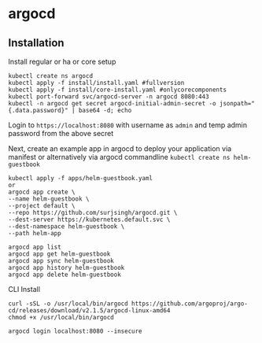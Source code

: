 # argocd



## Installation

Install regular or ha or core setup

```
kubectl create ns argocd
kubectl apply -f install/install.yaml #fullversion
kubectl apply -f install/core-install.yaml #onlycorecomponents
kubectl port-forward svc/argocd-server -n argocd 8080:443
kubectl -n argocd get secret argocd-initial-admin-secret -o jsonpath="{.data.password}" | base64 -d; echo
```
Login to `https://localhost:8080` with username as `admin` and temp admin password from the above secret

Next, create an example app in argocd to deploy your application via manifest or alternatively via argocd commandline
`kubectl create ns helm-guestbook`

```
kubectl apply -f apps/helm-guestbook.yaml
or
argocd app create \
--name helm-guestbook \
--project default \
--repo https://github.com/surjsingh/argocd.git \
--dest-server https://kubernetes.default.svc \
--dest-namespace helm-guestbook \
--path helm-app

argocd app list
argocd app get helm-guestbook
argocd app sync helm-guestbook
argocd app history helm-guestbook
argocd app delete helm-guestbook
```

CLI Install

```
curl -sSL -o /usr/local/bin/argocd https://github.com/argoproj/argo-cd/releases/download/v2.1.5/argocd-linux-amd64
chmod +x /usr/local/bin/argocd

argocd login localhost:8080 --insecure
```
